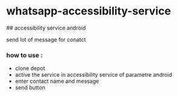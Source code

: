 # whatsapp-accessibility-service

## accessibility service android

send lot of message for conatct

### how to use :

- clone depot
- active the service in accessibility service of parametre android
- enter contact name and message
- send button
